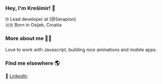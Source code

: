 ### Hey, I'm Krešimir! 👋

🤓 Lead developer at [@Serapion] <br>
🇭🇷 Born in Osijek, Croatia

### More about me 👨‍💻

Love to work with Javascript, building nice animations and mobile apps.

### Find me elsewhere 🌎

💼 [LinkedIn](https://www.linkedin.com/in/krešimir-galić)
